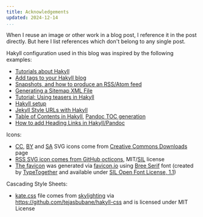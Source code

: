 ```yaml
---
title: Acknowledgements
updated: 2024-12-14
...
```


When I reuse an image or other work in a blog post, I reference it in the post
directly. But here I list references which don't belong to any single post.

Hakyll configuration used in this blog was inspired by the following examples:

- [Tutorials about Hakyll](https://jaspervdj.be/hakyll/tutorials.html)
- [Add tags to your Hakyll blog](https://javran.github.io/posts/2014-03-01-add-tags-to-your-hakyll-blog.html)
- [Snapshots, and how to produce an RSS/Atom feed](https://jaspervdj.be/hakyll/tutorials/05-snapshots-feeds.html)
- [Generating a Sitemap XML File](https://robertwpearce.com/hakyll-pt-2-generating-a-sitemap-xml-file.html)
- [Tutorial: Using teasers in Hakyll](https://jaspervdj.be/hakyll/tutorials/using-teasers-in-hakyll.html)
- [Hakyll setup](https://yannesposito.com/Scratch/en/blog/Hakyll-setup/)
- [Jekyll Style URLs with Hakyll](https://aherrmann.github.io/programming/2016/01/31/jekyll-style-urls-with-hakyll/)
- [Table of Contents in Hakyll](https://svejcar.dev/posts/2019/11/27/table-of-contents-in-hakyll/),
  [Pandoc TOC generation](https://argumatronic.com/posts/2018-01-16-pandoc-toc.html)
- [How to add Heading Links in Hakyll/Pandoc](https://stackoverflow.com/questions/77944576/how-to-add-heading-links-in-hakyll-pandoc)

Icons:

- [CC](/images/cc.svg), [BY](/images/by.svg) and [SA](/images/sa.svg) SVG
  icons come from
  [Creative Commons Downloads](https://creativecommons.org/about/downloads/)
  page
- [RSS SVG icon comes from GitHub octicons](https://commons.wikimedia.org/wiki/File:Octicons-rss.svg),
  MIT/[SIL](https://en.wikipedia.org/wiki/SIL_Open_Font_License) license
- [The favicon](images/apple-touch-icon.png) was generated via
  [favicon.io](https://favicon.io/favicon-generator/) using
  [Bree Serif](http://fonts.gstatic.com/s/breeserif/v10/4UaHrEJCrhhnVA3DgluAx63j5pN1MwI.ttf)
  font (created by [TypeTogether](https://www.type-together.com) and available
  under [SIL Open Font License, 1.1](http://scripts.sil.org/OFL))

Cascading Style Sheets:

- [kate.css](css/kate.css) file comes from
  [skylighting](https://hackage.haskell.org/package/skylighting) via
  <https://github.com/tejasbubane/hakyll-css> and is licensed under MIT License
